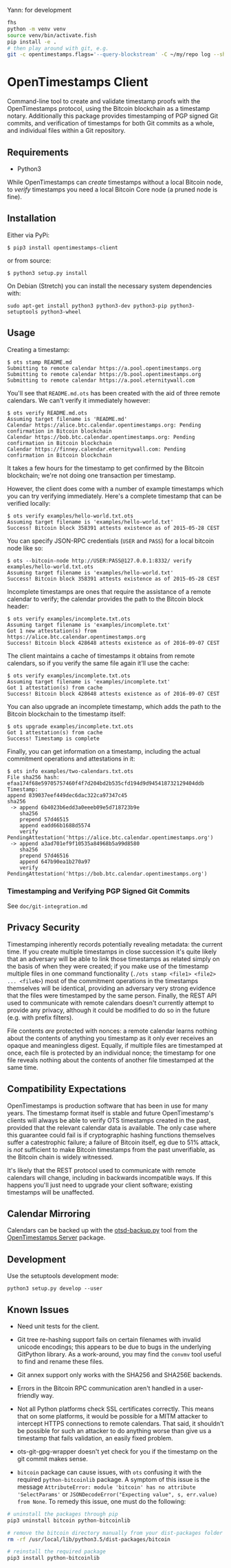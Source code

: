 Yann: for development

```bash
fhs
python -m venv venv
source venv/bin/activate.fish
pip install -e .
# then play around with git, e.g.
git -c opentimestamps.flags='--query-blockstream' -C ~/my/repo log --show-signature
```

# OpenTimestamps Client

Command-line tool to create and validate timestamp proofs with the
OpenTimestamps protocol, using the Bitcoin blockchain as a timestamp notary.
Additionally this package provides timestamping of PGP signed Git commits, and
verification of timestamps for both Git commits as a whole, and individual
files within a Git repository.

## Requirements

* Python3

While OpenTimestamps can *create* timestamps without a local Bitcoin node, to
*verify* timestamps you need a local Bitcoin Core node (a pruned node is fine).


## Installation

Either via PyPi:

    $ pip3 install opentimestamps-client

or from source:

    $ python3 setup.py install

On Debian (Stretch) you can install the necessary system dependencies with:

    sudo apt-get install python3 python3-dev python3-pip python3-setuptools python3-wheel

## Usage

Creating a timestamp:

    $ ots stamp README.md
    Submitting to remote calendar https://a.pool.opentimestamps.org
    Submitting to remote calendar https://b.pool.opentimestamps.org
    Submitting to remote calendar https://a.pool.eternitywall.com

You'll see that `README.md.ots` has been created with the aid of three remote
calendars. We can't verify it immediately however:

    $ ots verify README.md.ots
    Assuming target filename is 'README.md'
    Calendar https://alice.btc.calendar.opentimestamps.org: Pending confirmation in Bitcoin blockchain
    Calendar https://bob.btc.calendar.opentimestamps.org: Pending confirmation in Bitcoin blockchain
    Calendar https://finney.calendar.eternitywall.com: Pending confirmation in Bitcoin blockchain

It takes a few hours for the timestamp to get confirmed by the Bitcoin
blockchain; we're not doing one transaction per timestamp.

However, the client does come with a number of example timestamps which you can
try verifying immediately. Here's a complete timestamp that can be verified
locally:

    $ ots verify examples/hello-world.txt.ots
    Assuming target filename is 'examples/hello-world.txt'
    Success! Bitcoin block 358391 attests existence as of 2015-05-28 CEST

You can specify JSON-RPC credentials (`USER` and `PASS`) for a local bitcoin node like so:

    $ ots --bitcoin-node http://USER:PASS@127.0.0.1:8332/ verify examples/hello-world.txt.ots
    Assuming target filename is 'examples/hello-world.txt'
    Success! Bitcoin block 358391 attests existence as of 2015-05-28 CEST

Incomplete timestamps are ones that require the assistance of a remote calendar
to verify; the calendar provides the path to the Bitcoin block header:

    $ ots verify examples/incomplete.txt.ots
    Assuming target filename is 'examples/incomplete.txt'
    Got 1 new attestation(s) from https://alice.btc.calendar.opentimestamps.org
    Success! Bitcoin block 428648 attests existence as of 2016-09-07 CEST

The client maintains a cache of timestamps it obtains from remote calendars, so
if you verify the same file again it'll use the cache:

    $ ots verify examples/incomplete.txt.ots
    Assuming target filename is 'examples/incomplete.txt'
    Got 1 attestation(s) from cache
    Success! Bitcoin block 428648 attests existence as of 2016-09-07 CEST

You can also upgrade an incomplete timestamp, which adds the path to the
Bitcoin blockchain to the timestamp itself:

    $ ots upgrade examples/incomplete.txt.ots
    Got 1 attestation(s) from cache
    Success! Timestamp is complete

Finally, you can get information on a timestamp, including the actual
commitment operations and attestations in it:

    $ ots info examples/two-calendars.txt.ots
    File sha256 hash: efaa174f68e59705757460f4f7d204bd2b535cfd194d9d945418732129404ddb
    Timestamp:
    append 839037eef449dec6dac322ca97347c45
    sha256
     -> append 6b4023b6edd3a0eeeb09e5d718723b9e
        sha256
        prepend 57d46515
        append eadd66b1688d5574
        verify PendingAttestation('https://alice.btc.calendar.opentimestamps.org')
     -> append a3ad701ef9f10535a84968b5a99d8580
        sha256
        prepend 57d46516
        append 647b90ea1b270a97
        verify PendingAttestation('https://bob.btc.calendar.opentimestamps.org')

### Timestamping and Verifying PGP Signed Git Commits

See `doc/git-integration.md`


## Privacy Security

Timestamping inherently records potentially revealing metadata: the current
time. If you create multiple timestamps in close succession it's quite likely
that an adversary will be able to link those timestamps as related simply on
the basis of when they were created; if you make use of the timestamp multiple
files in one command functionality (`./ots stamp <file1> <file2> ... <fileN>`)
most of the commitment operations in the timestamps themselves will be
identical, providing an adversary very strong evidence that the files were
timestamped by the same person. Finally, the REST API used to communicate with
remote calendars doesn't currently attempt to provide any privacy, although it
could be modified to do so in the future (e.g. with prefix filters).

File contents *are* protected with nonces: a remote calendar learns nothing
about the contents of anything you timestamp as it only ever receives an opaque
and meaningless digest. Equally, if multiple files are timestamped at once,
each file is protected by an individual nonce; the timestamp for one file
reveals nothing about the contents of another file timestamped at the same
time.

## Compatibility Expectations

OpenTimestamps is production software that has been in use for many years. The
timestamp format itself is stable and future OpenTimestamp's clients will
always be able to verify OTS timestamps created in the past, provided that the
relevant calendar data is available. The only case where this guarantee could
fail is if cryptographic hashing functions themselves suffer a catestrophic
failure; a failure of Bitcoin itself, eg due to 51% attack, is *not* sufficient
to make Bitcoin timestamps from the past unverifiable, as the Bitcoin chain is
widely witnessed.

It's likely that the REST protocol used to communicate with remote calendars
will change, including in backwards incompatible ways. If this happens you'll
just need to upgrade your client software; existing timestamps will be
unaffected.

## Calendar Mirroring

Calendars can be backed up with the [otsd-backup.py](https://github.com/opentimestamps/opentimestamps-server/blob/master/otsd-backup.py)
tool from the [OpenTimestamps Server](https://github.com/opentimestamps/opentimestamps-server) package.


## Development

Use the setuptools development mode:

    python3 setup.py develop --user


## Known Issues

* Need unit tests for the client.

* Git tree re-hashing support fails on certain filenames with invalid unicode
  encodings; this appears to be due to bugs in the underlying GitPython
  library. As a work-around, you may find the `convmv` tool useful to find and
  rename these files.

* Git annex support only works with the SHA256 and SHA256E backends.

* Errors in the Bitcoin RPC communication aren't handled in a user-friendly
  way.

* Not all Python platforms check SSL certificates correctly. This means that on
  some platforms, it would be possible for a MITM attacker to intercept HTTPS
  connections to remote calendars. That said, it shouldn't be possible for such
  an attacker to do anything worse than give us a timestamp that fails
  validation, an easily fixed problem.

* ots-git-gpg-wrapper doesn't yet check for you if the timestamp on the git commit
  makes sense.

* `bitcoin` package can cause issues, with `ots` confusing it with the
  required `python-bitcoinlib` package. A symptom of this issue is the
  message `AttributeError: module 'bitcoin' has no attribute
  'SelectParams'` or `JSONDecodeError("Expecting value", s, err.value) from None`. To remedy this issue, one must do the following:

```bash
# uninstall the packages through pip
pip3 uninstall bitcoin python-bitcoinlib

# remove the bitcoin directory manually from your dist-packages folder
rm -rf /usr/local/lib/python3.5/dist-packages/bitcoin

# reinstall the required package
pip3 install python-bitcoinlib
```
